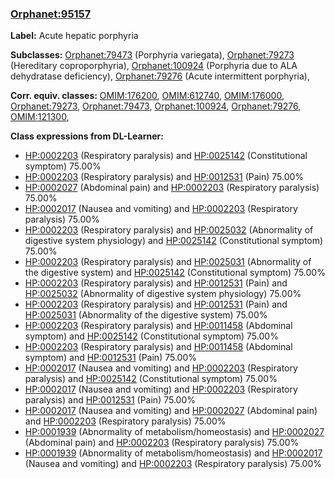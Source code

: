 
### [Orphanet:95157](http://www.orpha.net/ORDO/Orphanet_95157)
**Label:** Acute hepatic porphyria

**Subclasses:** [Orphanet:79473](http://www.orpha.net/ORDO/Orphanet_79473) (Porphyria variegata), [Orphanet:79273](http://www.orpha.net/ORDO/Orphanet_79273) (Hereditary coproporphyria), [Orphanet:100924](http://www.orpha.net/ORDO/Orphanet_100924) (Porphyria due to ALA dehydratase deficiency), [Orphanet:79276](http://www.orpha.net/ORDO/Orphanet_79276) (Acute intermittent porphyria), 

**Corr. equiv. classes:** [OMIM:176200](http://purl.obolibrary.org/obo/OMIM_176200), [OMIM:612740](http://purl.obolibrary.org/obo/OMIM_612740), [OMIM:176000](http://purl.obolibrary.org/obo/OMIM_176000), [Orphanet:79273](http://www.orpha.net/ORDO/Orphanet_79273), [Orphanet:79473](http://www.orpha.net/ORDO/Orphanet_79473), [Orphanet:100924](http://www.orpha.net/ORDO/Orphanet_100924), [Orphanet:79276](http://www.orpha.net/ORDO/Orphanet_79276), [OMIM:121300](http://purl.obolibrary.org/obo/OMIM_121300), 

**Class expressions from DL-Learner:**

- [HP:0002203](http://purl.obolibrary.org/obo/HP_0002203) (Respiratory paralysis) and [HP:0025142](http://purl.obolibrary.org/obo/HP_0025142) (Constitutional symptom) 75.00%
- [HP:0002203](http://purl.obolibrary.org/obo/HP_0002203) (Respiratory paralysis) and [HP:0012531](http://purl.obolibrary.org/obo/HP_0012531) (Pain) 75.00%
- [HP:0002027](http://purl.obolibrary.org/obo/HP_0002027) (Abdominal pain) and [HP:0002203](http://purl.obolibrary.org/obo/HP_0002203) (Respiratory paralysis) 75.00%
- [HP:0002017](http://purl.obolibrary.org/obo/HP_0002017) (Nausea and vomiting) and [HP:0002203](http://purl.obolibrary.org/obo/HP_0002203) (Respiratory paralysis) 75.00%
- [HP:0002203](http://purl.obolibrary.org/obo/HP_0002203) (Respiratory paralysis) and [HP:0025032](http://purl.obolibrary.org/obo/HP_0025032) (Abnormality of digestive system physiology) and [HP:0025142](http://purl.obolibrary.org/obo/HP_0025142) (Constitutional symptom) 75.00%
- [HP:0002203](http://purl.obolibrary.org/obo/HP_0002203) (Respiratory paralysis) and [HP:0025031](http://purl.obolibrary.org/obo/HP_0025031) (Abnormality of the digestive system) and [HP:0025142](http://purl.obolibrary.org/obo/HP_0025142) (Constitutional symptom) 75.00%
- [HP:0002203](http://purl.obolibrary.org/obo/HP_0002203) (Respiratory paralysis) and [HP:0012531](http://purl.obolibrary.org/obo/HP_0012531) (Pain) and [HP:0025032](http://purl.obolibrary.org/obo/HP_0025032) (Abnormality of digestive system physiology) 75.00%
- [HP:0002203](http://purl.obolibrary.org/obo/HP_0002203) (Respiratory paralysis) and [HP:0012531](http://purl.obolibrary.org/obo/HP_0012531) (Pain) and [HP:0025031](http://purl.obolibrary.org/obo/HP_0025031) (Abnormality of the digestive system) 75.00%
- [HP:0002203](http://purl.obolibrary.org/obo/HP_0002203) (Respiratory paralysis) and [HP:0011458](http://purl.obolibrary.org/obo/HP_0011458) (Abdominal symptom) and [HP:0025142](http://purl.obolibrary.org/obo/HP_0025142) (Constitutional symptom) 75.00%
- [HP:0002203](http://purl.obolibrary.org/obo/HP_0002203) (Respiratory paralysis) and [HP:0011458](http://purl.obolibrary.org/obo/HP_0011458) (Abdominal symptom) and [HP:0012531](http://purl.obolibrary.org/obo/HP_0012531) (Pain) 75.00%
- [HP:0002017](http://purl.obolibrary.org/obo/HP_0002017) (Nausea and vomiting) and [HP:0002203](http://purl.obolibrary.org/obo/HP_0002203) (Respiratory paralysis) and [HP:0025142](http://purl.obolibrary.org/obo/HP_0025142) (Constitutional symptom) 75.00%
- [HP:0002017](http://purl.obolibrary.org/obo/HP_0002017) (Nausea and vomiting) and [HP:0002203](http://purl.obolibrary.org/obo/HP_0002203) (Respiratory paralysis) and [HP:0012531](http://purl.obolibrary.org/obo/HP_0012531) (Pain) 75.00%
- [HP:0002017](http://purl.obolibrary.org/obo/HP_0002017) (Nausea and vomiting) and [HP:0002027](http://purl.obolibrary.org/obo/HP_0002027) (Abdominal pain) and [HP:0002203](http://purl.obolibrary.org/obo/HP_0002203) (Respiratory paralysis) 75.00%
- [HP:0001939](http://purl.obolibrary.org/obo/HP_0001939) (Abnormality of metabolism/homeostasis) and [HP:0002027](http://purl.obolibrary.org/obo/HP_0002027) (Abdominal pain) and [HP:0002203](http://purl.obolibrary.org/obo/HP_0002203) (Respiratory paralysis) 75.00%
- [HP:0001939](http://purl.obolibrary.org/obo/HP_0001939) (Abnormality of metabolism/homeostasis) and [HP:0002017](http://purl.obolibrary.org/obo/HP_0002017) (Nausea and vomiting) and [HP:0002203](http://purl.obolibrary.org/obo/HP_0002203) (Respiratory paralysis) 75.00%


